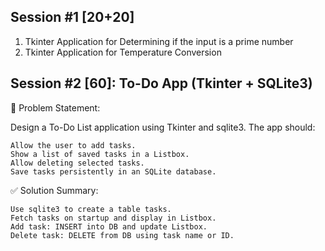 Session #1 [20+20]
-----------------------------------------------------------------------------------------

1. Tkinter Application for Determining if the input is a prime number
2. Tkinter Application for Temperature Conversion

Session #2 [60]: To-Do App (Tkinter + SQLite3)
-----------------------------------------------------------------------------------------

🔹 Problem Statement:

Design a To-Do List application using Tkinter and sqlite3. The app should:

    Allow the user to add tasks.
    Show a list of saved tasks in a Listbox.
    Allow deleting selected tasks.
    Save tasks persistently in an SQLite database.

✅ Solution Summary:

    Use sqlite3 to create a table tasks.
    Fetch tasks on startup and display in Listbox.
    Add task: INSERT into DB and update Listbox.
    Delete task: DELETE from DB using task name or ID.